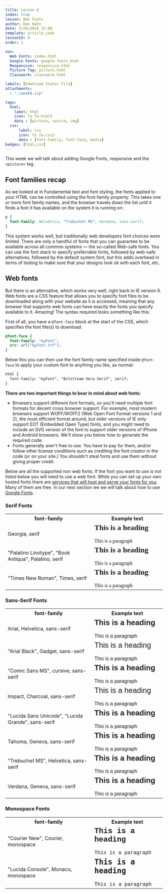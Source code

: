 ```yaml
---
title: Lesson 8
index: true
lesson: Web Fonts
author: Dan Hahn
date: 3/28/2018 15:00
template: article.jade
lessonId: 8
order: 1

nav:
  Web Fonts: index.html
  Google Fonts: google-fonts.html
  Responsive: responsive.html
  Picture Tag: picture.html
  Classwork: classwork.html

labels: [Download Stater File]
attachments:
  - "./week8.zip"

tags:
  html:
    label: html
    icon: fa fa-html5
    data : [picture, source, img]
  css:
      label: css
      icon: fa fa-css3
      data : [font-family, font-face, media]
badges: [html,css]
---
```


This week we will talk about adding Google Fonts, responsive and the `<picture>` tag.

<span class="more"></span>

## Font families recap

As we looked at in Fundamental text and font styling, the fonts applied to your HTML can be controlled using the font-family property. This takes one or more font family names, and the browser travels down the list until it finds a font it has available on the system it is running on:

```css
p {
  font-family: Helvetica, "Trebuchet MS", Verdana, sans-serif;
}
```

This system works well, but traditionally web developers font choices were limited. There are only a handful of fonts that you can guarantee to be available across all common systems — the so-called Web-safe fonts. You can use the font stack to specify preferrable fonts, followed by web-safe alternatives, followed by the default system font, but this adds overhead in terms of testing to make sure that your designs look ok with each font, etc.

## Web fonts

But there is an alternative, which works very well, right back to IE version 6. Web fonts are a CSS feature that allows you to specify font files to be downloaded along with your website as it is accessed, meaning that any browser that supports web fonts can have exactly the fonts you specify available to it. Amazing! The syntax required looks something like this:

First of all, you have a `@font-face` block at the start of the CSS, which specifies the font file(s) to download:

```css
@font-face {
  font-family: "myFont";
  src: url("myFont.ttf");
}
```

Below this you can then use the font family name specified inside `@font-face` to apply your custom font to anything you like, as normal:

```html
html {
  font-family: "myFont", "Bitstream Vera Serif", serif;
}
```

**There are two important things to bear in mind about web fonts:**

- Browsers support different font formats, so you'll need multiple font formats for decent cross browser support. For example, most modern browsers support WOFF/WOFF2 (Web Open Font Format versions 1 and 2), the most efficient format around, but older versions of IE only support EOT (Embedded Open Type) fonts, and you might need to include an SVG version of the font to support older versions of iPhone and Android browsers. We'll show you below how to generate the required code.
- Fonts generally aren't free to use. You have to pay for them, and/or follow other license conditions such as crediting the font creator in the code (or on your site.) You shouldn't steal fonts and use them without giving proper credit.

Below are all the supported non web fonts. If the font you want to use is not listed below you will need to use a web font. While you can set up your own hosted fonts there are [services that will host and serve your fonts for you](https://www.smashingmagazine.com/2010/10/review-of-popular-web-font-embedding-services/). Many of them are free. In our next section we we will talk about how to use [Google Fonts](google-fonts.html).

### Serif Fonts

<table class="w3-table-all notranslate">
<tbody><tr>
<th style="width:55%">font-family</th>
<th>Example text</th>
</tr>
<tr>
<td>Georgia, serif</td>
<td><h2 style="margin-top:0px;font-family: Georgia, serif">This is a heading</h2><p style="margin-bottom:0px;font-family: Georgia, serif">This is a paragraph</p></td>
</tr>
<tr>
<td>"Palatino Linotype", "Book Antiqua", Palatino, serif</td>
<td><h2 style="margin-top:0px;font-family: 'Palatino Linotype', 'Book Antiqua', Palatino, serif">This is a heading</h2><p style="margin-bottom:0px;font-family: 'Palatino Linotype', 'Book Antiqua', Palatino, serif">This is a paragraph</p></td>
</tr>
<tr>
<td>"Times New Roman", Times, serif</td>
<td><h2 style="margin-top:0px;font-family: 'Times New Roman', Times, serif">This is a heading</h2><p style="margin-bottom:0px;font-family: 'Times New Roman', Times, serif">This is a paragraph</p></td>
</tr>
</tbody></table>

### Sans-Serif Fonts

<table class="w3-table-all notranslate">
<tbody><tr>
<th style="width:55%">font-family</th>
<th>Example text</th>
</tr>
<tr>
<td>Arial, Helvetica, sans-serif</td>
<td><h2 style="margin-top:0px;font-family: Arial, Helvetica, sans-serif;">This is a heading</h2><p style="margin-bottom:0px;font-family: Arial, Helvetica, sans-serif;">This is a paragraph</p></td>
</tr>
<tr>
<td>"Arial Black", Gadget, sans-serif</td>
<td><h2 style="margin-top:0px;font-family: Arial Black, Gadget, sans-serif;font-weight:normal;">This is a heading</h2><p style="margin-bottom:0px;font-family: Arial Black, Gadget, sans-serif">This is a paragraph</p></td>
</tr>
<tr>
<td>"Comic Sans MS", cursive, sans-serif</td>
<td><h2 style="margin-top:0px;font-family: 'Comic Sans MS', cursive, sans-serif">This is a heading</h2><p style="margin-bottom:0px;font-family: 'Comic Sans MS', cursive, sans-serif">This is a paragraph</p></td>
</tr>
<tr>
<td>Impact, Charcoal, sans-serif</td>
<td><h2 style="margin-top:0px;font-family: Impact, Charcoal, sans-serif;font-weight:normal">This is a heading</h2><p style="margin-bottom:0px;font-family: Impact, Charcoal, sans-serif">This is a paragraph</p></td>
</tr>
<tr>
<td>"Lucida Sans Unicode", "Lucida Grande", sans-serif</td>
<td><h2 style="margin-top:0px;font-family: 'Lucida Sans Unicode', 'Lucida Grande', sans-serif">This is a heading</h2><p style="margin-bottom:0px;font-family: 'Lucida Sans Unicode', 'Lucida Grande', sans-serif">This is a paragraph</p></td>
</tr>
<tr>
<td>Tahoma, Geneva, sans-serif</td>
<td><h2 style="margin-top:0px;font-family: Tahoma, Geneva, sans-serif">This is a heading</h2><p style="margin-bottom:0px;font-family: Tahoma, Geneva, sans-serif">This is a paragraph</p></td>
</tr>
<tr>
<td>"Trebuchet MS", Helvetica, sans-serif</td>
<td><h2 style="margin-top:0px;font-family: 'Trebuchet MS', Helvetica, sans-serif">This is a heading</h2><p style="margin-bottom:0px;font-family: 'Trebuchet MS', Helvetica, sans-serif">This is a paragraph</p></td>
</tr>
<tr>
<td>Verdana, Geneva, sans-serif</td>
<td><h2 style="margin-top:0px;font-family: Verdana, Geneva, sans-serif">This is a heading</h2><p style="margin-bottom:0px;font-family: Verdana, Geneva, sans-serif">This is a paragraph</p></td>
</tr>
</tbody></table>

### Monospace Fonts

<table class="w3-table-all notranslate">
<tbody><tr>
<th style="width:55%">font-family</th>
<th>Example text</th>
</tr>
<tr>
<td>"Courier New", Courier, monospace</td>
<td><h2 style="margin-top:0px;font-family: 'Courier New', Courier, monospace">This is a heading</h2><p style="margin-bottom:0px;font-family: 'Courier New', Courier, monospace">This is a paragraph</p></td>
</tr>
<tr>
<td>"Lucida Console", Monaco, monospace</td>
<td><h2 style="margin-top:0px;font-family: 'Lucida Console', Monaco, monospace">This is a heading</h2><p style="margin-bottom:0px;font-family: 'Lucida Console', Monaco, monospace">This is a paragraph</p></td>
</tr>
</tbody></table>
